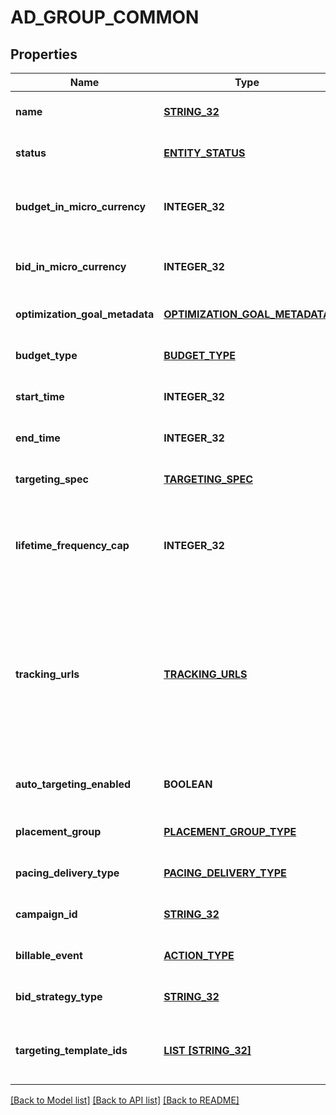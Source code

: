 # AD_GROUP_COMMON

## Properties
Name | Type | Description | Notes
------------ | ------------- | ------------- | -------------
**name** | [**STRING_32**](STRING_32.md) | Ad group name. | [optional] [default to null]
**status** | [**ENTITY_STATUS**](EntityStatus.md) | Ad group/entity status. | [optional] [default to null]
**budget_in_micro_currency** | **INTEGER_32** | Budget in micro currency. This field is **REQUIRED** for non-CBO (campaign budget optimization) campaigns.  A CBO campaign automatically generates ad group budgets from its campaign budget to maximize campaign outcome. A CBO campaign is limited to 70 or less ad groups. | [optional] [default to null]
**bid_in_micro_currency** | **INTEGER_32** | Bid price in micro currency. This field is **REQUIRED** for the following campaign objective_type/billable_event combinations: AWARENESS/IMPRESSION, CONSIDERATION/CLICKTHROUGH, CATALOG_SALES/CLICKTHROUGH, VIDEO_VIEW/VIDEO_V_50_MRC. | [optional] [default to null]
**optimization_goal_metadata** | [**OPTIMIZATION_GOAL_METADATA**](OptimizationGoalMetadata.md) | Optimization goals for objective-based performance campaigns. **REQUIRED** when campaign&#39;s &#x60;objective_type&#x60; is set to &#x60;\&quot;WEB_CONVERSION\&quot;&#x60;. | [optional] [default to null]
**budget_type** | [**BUDGET_TYPE**](BudgetType.md) |  | [optional] [default to null]
**start_time** | **INTEGER_32** | Ad group start time. Unix timestamp in seconds. Defaults to current time. | [optional] [default to null]
**end_time** | **INTEGER_32** | Ad group end time. Unix timestamp in seconds. | [optional] [default to null]
**targeting_spec** | [**TARGETING_SPEC**](TargetingSpec.md) |  | [optional] [default to null]
**lifetime_frequency_cap** | **INTEGER_32** | Set a limit to the number of times a promoted pin from this campaign can be impressed by a pinner within the past rolling 30 days. Only available for CPM (cost per mille (1000 impressions))  ad groups. A CPM ad group has an IMPRESSION &lt;a href&#x3D;\&quot;/docs/redoc/#section/Billable-event\&quot;&gt;billable_event&lt;/a&gt; value. This field **REQUIRES** the &#x60;end_time&#x60; field. | [optional] [default to null]
**tracking_urls** | [**TRACKING_URLS**](TrackingUrls.md) | Third-party tracking URLs.&lt;br&gt; JSON object with the format: {\&quot;&lt;a href&#x3D;\&quot;/docs/redoc/#section/Tracking-URL-event\&quot;&gt;Tracking event enum&lt;/a&gt;\&quot;:[URL string array],...}&lt;br&gt; For example: {\&quot;impression\&quot;: [\&quot;URL1\&quot;, \&quot;URL2\&quot;], \&quot;click\&quot;: [\&quot;URL1\&quot;, \&quot;URL2\&quot;, \&quot;URL3\&quot;]}.&lt;br&gt;Up to three tracking URLs are supported for each event type. Tracking URLs set at the ad group or ad level can override those set at the campaign level. May be null. Pass in an empty object - {} - to remove tracking URLs.&lt;br&gt;&lt;br&gt; For more information, see &lt;a href&#x3D;\&quot;https://help.pinterest.com/en/business/article/third-party-and-dynamic-tracking\&quot; target&#x3D;\&quot;_blank\&quot;&gt;Third-party and dynamic tracking&lt;/a&gt;. | [optional] [default to null]
**auto_targeting_enabled** | **BOOLEAN** | Enable auto-targeting for ad group. Also known as &lt;a href&#x3D;\&quot;https://help.pinterest.com/en/business/article/expanded-targeting\&quot; target&#x3D;\&quot;_blank\&quot;&gt;\&quot;expanded targeting\&quot;&lt;/a&gt;. | [optional] [default to null]
**placement_group** | [**PLACEMENT_GROUP_TYPE**](PlacementGroupType.md) | &lt;a href&#x3D;\&quot;/docs/redoc/#section/Placement-group\&quot;&gt;Placement group&lt;/a&gt;. | [optional] [default to null]
**pacing_delivery_type** | [**PACING_DELIVERY_TYPE**](PacingDeliveryType.md) |  | [optional] [default to null]
**campaign_id** | [**STRING_32**](STRING_32.md) | Campaign ID of the ad group. | [optional] [default to null]
**billable_event** | [**ACTION_TYPE**](ActionType.md) |  | [optional] [default to null]
**bid_strategy_type** | [**STRING_32**](STRING_32.md) | Bid strategy type. For Campaigns with Video Completion objectives, the only supported bid strategy type is AUTOMATIC_BID. | [optional] [default to null]
**targeting_template_ids** | [**LIST [STRING_32]**](STRING_32.md) | Targeting template IDs applied to the ad group. We currently only support 1 targeting template per ad group. To use targeting templates, do not set any other targeting fields: targeting_spec, tracking_urls, auto_targeting_enabled, placement_group. To clear all targeting template IDs, set this field to [&#39;0&#39;]. | [optional] [default to null]

[[Back to Model list]](../README.md#documentation-for-models) [[Back to API list]](../README.md#documentation-for-api-endpoints) [[Back to README]](../README.md)


